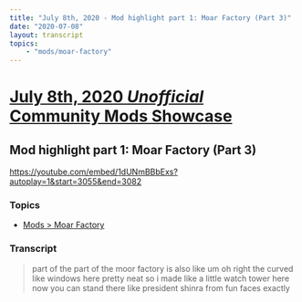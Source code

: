 ```yaml
---
title: "July 8th, 2020 - Mod highlight part 1: Moar Factory (Part 3)"
date: "2020-07-08"
layout: transcript
topics: 
    - "mods/moar-factory"
---
```

# [July 8th, 2020 *Unofficial* Community Mods Showcase](../2020-07-08.md)
## Mod highlight part 1: Moar Factory (Part 3)
https://youtube.com/embed/1dUNmBBbExs?autoplay=1&start=3055&end=3082
### Topics
* [Mods > Moar Factory](../topics/mods/moar-factory.md)

### Transcript

> part of the
> part of the moor factory is also like um
> oh right
> the curved like windows here
> pretty neat so i made like a little
> watch tower here
> now you can stand there like president
> shinra from fun faces exactly
